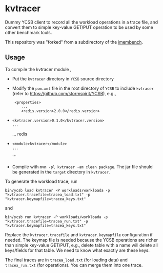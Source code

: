 # kvtracer

Dummy YCSB client to record all the workload operations in a trace file, and convert
them to simple key-value GET/PUT operation to be used by some other benchmark tools.

This repository was "forked" from a subdirectory of the [imembench](https://github.com/ryanphuang/imembench).

## Usage
To compile the kvtracer module ,
* Put the `kvtracer` directory in `YCSB` source directory
* Modify the `pom.xml` file in the root directory of `YCSB` to include `kvtracer`
  (refer to https://github.com/stormspirit/YCSB), e.g.,

  ```
   <properties>
      ...
      <redis.version>2.0.0</redis.version>
+     <kvtracer.version>0.1.0</kvtracer.version>
      ...
   </properties>
   <modules>
      ...
      <module>redis</module>
+     <module>kvtracer</module>
      ...
   </modules>
  ```
* Compile with `mvn -pl kvtracer -am clean package`. The jar file should be generated in
the `target` directory in `kvtracer`.

To generate the workload trace, run
```
bin/ycsb load kvtracer -P workloads/workloada -p "kvtracer.tracefile=tracea_load.txt" -p "kvtracer.keymapfile=tracea_keys.txt"
```
and
```
bin/ycsb run kvtracer -P workloads/workloada -p "kvtracer.tracefile=tracea_run.txt" -p "kvtracer.keymapfile=tracea_keys.txt"
```
Replace the `kvtracer.tracefile` and `kvtracer.keymapfile` configuration if needed.
The keymap file is needed because the YCSB operations are richer than simple key-value
GET/PUT, e.g., delete table with a name will delete all keys/fields for that table.
We need to know what exactly are these keys.

The final traces are in `tracea_load.txt` (for loading data) and `tracea_run.txt`
(for operations). You can merge them into one trace.

